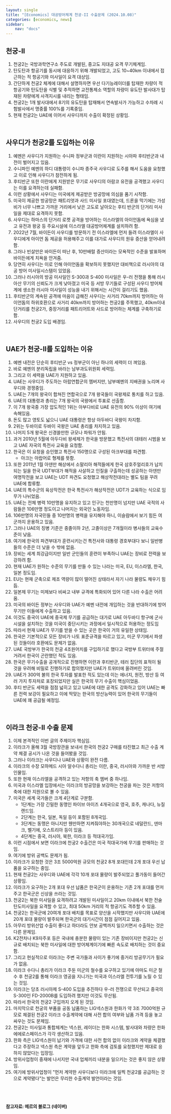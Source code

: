 ```yaml
---
layout: single
title: "[Economics] 대공방어체계 천궁-II 수출문제 (2024.10.08)"
categories: [economics, news]
sidebar:
    nav: "docs"
---
```


## 천궁-II
1. 천궁2는 국방과학연구소 주도로 개발된, 중고도 지대공 요격 무기체계임.
1. 탄도탄과 항공기를 동시에 대응하기 위해 개발되었고, 고도 10~40km 이내에서 접근하는 적 항공기와 미사일이 요격 대상임.
1. 간단하게 천궁2 체계에 대해서 설명하자면 우선 다기능레이더를 탑재한 차량이 적 항공기와 탄도탄을 식별 및 추적하면 교전통제소 역할의 차량이 유도탄 발사대가 탑재된 차량에게 사격지시를 내리는 형태임.
1. 천궁2는 1개 발사대에서 8기의 유도탄을 탑재해서 연속발사가 가능하고 수차례 시험발사에서 명중률 100%를 기록중임.
1. 현재 천궁2는 UAE에 이어서 사우디까지 수출이 확정된 상황임.

<br/>

## 사우디가 천궁2를 도입하는 이유
1. 예멘은 사우디가 지원하는 수니파 정부군과 이란이 지원하는 시아파 후티반군과 내전이 벌어지고 있음.
1. 수니파인 예멘의 하디 대통령이 수니파 종주국 사우디로 도주를 해서 도움을 요청했고 이로 인해 사우디가 참전하게 됨.
1. 후티반군 또한 이란에게 지원받은 무기로 사우디의 아람코 유전을 공격했고 사우디는 이를 요격하는데 실패함.
1. 이런 상황에서 사우디는 미국에게 제공받은 방공망에 의심을 품기 시작함.
1. 미국이 제공한 방공망은 패트리엇과 사드 미사일 포대였는데, 드론을 막기에는 가성비가 너무 나쁘고 가까운 거리에서 낮은 고도로 날아오는 후티 반군의 단거리 미사일을 제대로 요격하지 못함.
1. 사우디는 하마스의 단거리 로켓 공격을 방어하는 이스라엘의 아이언돔에 욕심을 냈고 유전과 왕궁 등 주요시설에 이스라엘 대공방어체계를 설치하려 함.
1. 2022년 7월, 바이든이 사우디를 방문하기 전 이스라엘에 먼저 들려 이스라엘이 사우디에게 아이언 돔 제공을 허용해주고 이를 대가로 사우디의 원유 증산을 얻어내려 함.
1. 그러나 빈살만은 바이든이 떠난 후, 10만배럴 증산이라는 모욕적인 수준을 발표하며 바이든에게 치욕을 안겨줌.
1. 당연히 사우디는 이로 인해 아이언돔을 확보하지 못했지만 대비책으로 러시아의 대공 방어 미사일시스템이 있었음.
1. 그러나 러시아의 방공 미사일인 S-300과 S-400 미사일은 우-러 전쟁을 통해 러시아산 무기의 신뢰도가 크게 낮아졌고 미국 등 서방 무기들로 구성된 사우디 방어체계에 생소한 러시아 미사일이 성능을 내기 위해서는 시간이 걸리기도 했음.
1. 후티반군의 계속된 공격에 마음이 급해진 사우디는 사거리 70km까지 방어하는 아이언돔의 하위호환으로 사거리 40km까지 방어하는 천궁2를 주목했고, 40km이내 단거리를 천궁2가, 중장거리를 패트리어트와 사드로 방어하는 체계를 구축하기로 함.
1. 사우디의 천궁2 도입 배경임.


<br/>

## UAE가 천궁-II를 도입하는 이유
1. 예멘 내전은 단순히 후티반군 vs 정부군이 아닌 하나의 세력이 더 껴있음.
1. 바로 예멘의 분리독립을 바라는 남부과도위원회 세력임.
1. 그리고 이 세력을 UAE가 지원하고 있음.
1. UAE는 사우디가 주도하는 아랍연합군의 멤버지만, 남부예멘의 지배권을 노리며 사우디와 경쟁중임.
1. UAE는 7개의 왕국이 합쳐진 연합국으로 7개 왕국들이 국왕제로 통치를 하고 있음.
1. UAE의 대통령과 총리는 7개 왕국의 국왕에서 투표로 선출함.
1. 이 7개 왕국중 가장 압도적인 1위는 아부다비로 UAE 유전의 90% 이상이 여기에 속해있음.
1. 돈도 많고 영토도 넓으니 UAE 대통령은 항상 아두바디 국왕이 차지함.
1. 2위는 두바이로 두바이 국왕은 UAE 총리를 차지하고 있음.
1. 나머지 5개 왕국은 신경쓸만한 규모나 파워가 안됨.
1. 과거 2010년 5월에 아두다비 왕세제가 한국을 방문했고 특전사의 대테러 시범을 보고 UAE 자국의 특전사 교육을 요청함.
1. 한국은 이 요청을 승인했고 특전사 150명으로 구성된 아크부대를 파견함.
    - 아크는 아랍어로 형제를 뜻함.
1. 또한 2011년 1월 아덴만 해상에서 소말리아 해적들에게 한국 삼호주얼리호가 납치되는 일을 한국 UDT부대가 해적을 사살하고 인질을 구출하는데 성공하는 아덴만 여명작전을 보고 UAE는 UDT 파견도 요청했고 해상작전대라는 별도 팀을 꾸려 UAE에 합류함.
1. UAE의 특수군의 육상작전은 한국 특전사가 해상작전은 UDT가 교육하는 식으로 임무가 나뉘었음.
1. UAE는 전체 병력 10만명을 유지하고 있고 인구는 천만명이 넘지만 UAE 국적의 사람들은 106만명 정도이고 나머지는 외국인 노동자임.
1. 106만명의 자국민들 중 10만명의 병력을 유지해야 하니, 이슬람에서 보기 힘든 여군까지 운용하고 있음.
1. 그러나 UAE의 징병 기준은 중졸이하 2년, 고졸이상은 7개월이라 병사들의 교육수준이 낮음.
1. 여기에 한국의 파견부대가 훈련시키는건 특전사와 대통령 경호부대다 보니 일반병들의 수준은 더 낮을 수 밖에 없음.
1. 장비는 세계 최강급이지만 일반 군인들의 훈련이 부족하니 UAE는 장비로 전력을 보강하려 함.
1. 현재 UAE가 원하는 수준의 무기를 만들 수 있는 나라는 미국, EU, 이스라엘, 한국, 일본 정도임.
1. EU는 현재 군축으로 제조 역량이 많이 떨어진 상태라서 자기 나라 물량도 채우기 힘듬.
1. 일본제 무기는 미제보다 비싸고 내부 규격에 특화되어 있어 다른 나라 수출은 어려움.
1. 미국의 바이든 정부는 사우디와 UAE가 예멘 내전에 개입하는 것을 반대하기에 방어무기만 이들에게 수출하고 있음.
1. 이것도 중국이 UAE에 중국제 무기를 공급하는 대가로 UAE 아두바디 항구에 군사시설을 설치하는 것을 미국이 중단시키는 과정에서 일시적으로 허용하는 정도임
1. 따라서 현재 UAE가 무기를 받을 수 있는 곳은 한국이 거의 유일한 상태임.
1. 한국은 기본적으로 모든 장비가 나토 표준규격을 따르고 있고, 미군 무기에서 파생된 것들이라 호환에도 문제가 없음.
1. UAE 국방부가 한국의 천궁 4조원어치를 구입하기로 했다고 국방부 트위터에 주절거려서 한국이 곤란했던 적도 있음.
1. 한국은 무기수출을 공개적으로 진행하면 이란과 후티반군, 테러 집단의 표적이 될 것을 우려해 비밀로 진행하기로 합의했지만 UAE가 트위터에 올려버린 것임.
1. UAE가 300억 불의 한국 투자를 발표한 적도 있는데 이는 에너지, 원전, 방산 등 여러 가지 투자처로 포장되었지만 실은 한국의 무기 수출이 핵심이었음.
1. 후티 반군도 세력을 점점 넓히고 있고 UAE에 대한 공격도 강화하고 있어 UAE는 빠른 전력 보강이 필요하고 이에 딱맞는 한국의 방산능력이 있어 한국의 무기들이 UAE에 꽤 공급될 예정임.

<br/>

## 이라크 천궁-II 수출 문제
1. 이제 본격적인 이번 글의 주제이자 핵심임.
1. 이라크가 올해 3월 국방장관을 보내서 한국의 천궁2 구매를 타진했고 최근 수출 계약 체결 공시가 나온 것을 들어봤을 것임.
1. 그러나 이라크는 사우디나 UAE와 상황이 완전 다름.
1. 이라크의 수장 모하메드 시아 알수다니 총리는 이란, 중국, 러시아와 가까운 반 서방 인물임.
1. 또한 현재 이스라엘을 공격하고 있는 저항의 축 멤버 중 하나임.
1. 미국과 이스라엘 입장에서는 이라크의 방공망을 보강하는 천궁을 파는 것은 저항의 축에 대한 지원으로 볼 수 있음.
1. 미국은 세계 국가들은 크게 4단계로 구분함.
    - 1단계는 가장 긴밀한 동맹인 파이브 아이즈 4개국으로 영국, 호주, 캐나다, 뉴질랜드임.
    - 2단계는 한국, 일본, 독일 등이 포함된 8개국임.
    - 3단계는 동맹은 아니지만 웬만하면 지켜줘야하는 30개국으로 네덜란드, 덴마크, 벨기에, 오스트리아 등이 있음.
    - 4단계는 중국, 러시아, 북한, 이라크 등 적대국가임.
1. 이런 시점에서 보면 이라크에 천궁2 수출건은 미국 적대국가에 무기를 판매하는 것임.
1. 여기에 방위 공백도 문제가 됨.
1. 이라크가 요청한 것은 3조 5000억원 규모의 천궁2 8개 포대인데 2개 포대 우선 납품을 요구하는 중임.
1. 현재 천궁2는 사우디와 UAE에 각각 10개 포대 물량이 발주되었고 풀가동이 들어간 상황임.
1. 이라크가 요구하는 2개 포대 우선 납품은 한국군이 운용하는 기존 2개 포대를 먼저 주고 한국군은 신상을 쓰라는 것임.
1. 천궁2는 북한 미사일을 요격하려고 개발된 미사일이고 20km 이내에서 북한 전술 탄도미사일을 요격할 수 있고, 최대 50km 거리의 적 항공기도 격추할 수 있음.
1. 천궁2는 한국군에 20여개 포대 배치를 목표로 양산을 시작했지만 사우디와 UAE에 20개 포대 물량이 발주되며 한국군의 대기시간이 점점 길어지고 있음.
1. 아무리 방위산업 수출이 좋다고 하더라도 안보 공백까지 일으키면서 수출하는 것은 다른 문제임.
1. K2전차나 K9자주포 등은 국내에 충분한 물량이 있는 기존 장비이지만 천궁2는 신규로 배치되는 북한 미사일에 대한 방어체계이기에 빠른 속도로 배치하는 것이 중요함.
1. 그리고 현실적으로 이라크는 주변 국가들과 사이가 좋기에 중거리 방공무기가 필요가 없음.
1. 이라크 수다니 총리가 이라크 주둔 미군의 철수를 요구하고 있기에 아마도 미군 철수 후 천궁2를 통해 이라크 영공을 지니가는 미국과 이스라엘 전투기를 노릴 수 있는 것임.
1. 이라크는 당초 러시아제 S-400 도입을 추진하다 우-러 전쟁으로 무산되고 중국의 S-300인 FD-2000B를 도입하려 했지만 이것도 무산됨.
1. 따라서 한국의 천궁2 구입까지 오게 된 것임.
1. 마지막으로 천궁의 부품을 공동 납품하는 LIG넥스원과 한화가 약 3조 7000억원 규모로 체결된 천궁2 이라크 수출계약에 대해 사전 합의 여부와 납품 가격 등을 놓고 싸우는 것도 문제임.
1. 천궁2는 미사일과 통합체계는 넥스원, 레이더는 한화 시스템, 발사대와 차량은 한화 에에로스페이스가 각각 생산하고 있음.
1. 한화 측은 LIG넥스원이 납기와 가격에 대한 사전 합의 없이 이라크와 계약을 체결했다고 주장하고 넥스원 측은 계약을 앞두고 한화 측에 검토를 요청했지만 제대로 응하지 않았다는 입장임.
1. 방위사업청이 중재에 나서지만 국내 업체끼리 내분을 일으키는 것은 좋지 않은 상황임.
1. 여기에 방위사업청이 "먼저 계약한 사우디보다 이라크에 일찍 천궁2를 공급하는 것으로 계약됐다"는 발언은 무리한 수출계약 발언이라는 것임.



<br/>
<br/>

#### 참고자료: 메르의 블로그 (네이버) 